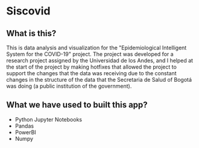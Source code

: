 # Siscovid

## What is this? 

This is data analysis and visualization for the "Epidemiological Intelligent System for the COVID-19" project. The project was developed for a research project assigned by the Universidad de los Andes, and I helped at the start of the project by making hotfixes that allowed the project to support the changes that the data was receiving due to the constant changes in the structure of the data that the Secretaria de Salud of Bogotá was doing (a public institution of the government).

## What we have used to built this app?

- Python Jupyter Notebooks
- Pandas
- PowerBI
- Numpy
